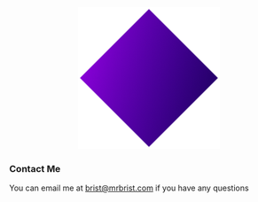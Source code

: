 <p align="center">
  <img src="icon_256.png"/> <br>
</p>

### Contact Me
You can email me at [brist@mrbrist.com](brist@mrbrist.com) if you have any questions
